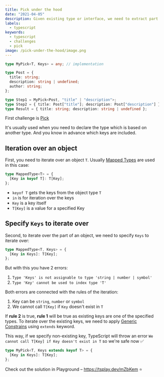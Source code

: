 ```yaml
---
title: Pick under the hood
date: "2021-04-05"
description: Given existing type or interface, we need to extract part of properties
labels:
  - typescript
keywords:
  - typescript
  - challenges
  - pick
image: /pick-under-the-hood/image.png
---
```


```typescript title=Example of Pick use
type MyPick<T, Keys> = any; // implementation

type Post = {
  title: string;
  description: string | undefined;
  author: string;
};

type Step1 = MyPick<Post, "title" | "description">;
type Step2 = { title: Post["title"]; description: Post["description"] };
type Result = { title: string; description: string | undefined };
```

First challenge is [Pick](https://github.com/type-challenges/type-challenges/blob/master/questions/4-easy-pick/README.md)

It's usually used when you need to declare the type which is based on another type. And you know in advance which keys are included.

## Iteration over an object

First, you need to iterate over an object `T`. Usually [Mapped Types](https://www.typescriptlang.org/docs/handbook/2/mapped-types.html) are used in this case:

```typescript title=Example of Mapped Types
type MappedType<T> = {
  [Key in keyof T]: T[Key];
};
```

- `keyof T` gets the keys from the object type `T`
- `in` is for iteration over the keys
- `Key` is a key itself
- `T[Key]` is a value for a specified Key

## Specify `Keys` to iterate over

Second, to iterate over the part of an object, we need to specify `Keys` to iterate over:

```typescript title=Iteration over Keys
type MappedType<T, Keys> = {
  [Key in Keys]: T[Key];
};
```

But with this you have 2 errors:

1. `Type 'Keys' is not assignable to type 'string | number | symbol'`
2. `Type 'Key' cannot be used to index type 'T'`

Both errors are connected with the rules of the iteration:

1. Key can be `string`, `number` or `symbol`
2. We cannot call `T[Key]` if `Key` doesn't exist in `T`

If **rule 2** is true, **rule 1** will be true as existing keys are one of the specified types. To iterate over the existing keys, we need to apply [Generic Constrains](https://www.typescriptlang.org/docs/handbook/2/generics.html#generic-constraints) using `extends` keyword.

This way, if we specify non-existing key, TypeScript will throw an error `We cannot call T[Key] if Key doesn't exist in T` so we're safe now ✅

```typescript title=Solution
type MyPick<T, Keys extends keyof T> = {
  [Key in Keys]: T[Key];
};
```

Check out the solution in Playground – https://tsplay.dev/mZbKem ⭐️
